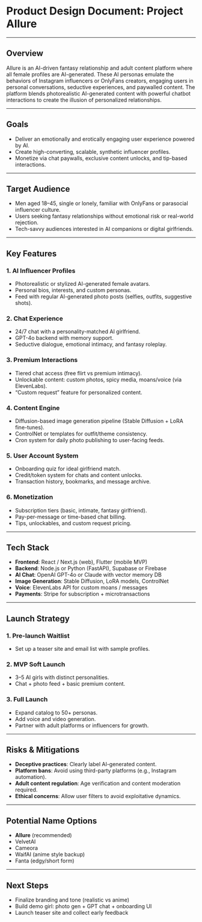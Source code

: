 # Product Design Document: Project AIlure

---

## Overview
AIlure is an AI-driven fantasy relationship and adult content platform where all female profiles are AI-generated. These AI personas emulate the behaviors of Instagram influencers or OnlyFans creators, engaging users in personal conversations, seductive experiences, and paywalled content. The platform blends photorealistic AI-generated content with powerful chatbot interactions to create the illusion of personalized relationships.

---

## Goals
- Deliver an emotionally and erotically engaging user experience powered by AI.
- Create high-converting, scalable, synthetic influencer profiles.
- Monetize via chat paywalls, exclusive content unlocks, and tip-based interactions.

---

## Target Audience
- Men aged 18–45, single or lonely, familiar with OnlyFans or parasocial influencer culture.
- Users seeking fantasy relationships without emotional risk or real-world rejection.
- Tech-savvy audiences interested in AI companions or digital girlfriends.

---

## Key Features

### 1. AI Influencer Profiles
- Photorealistic or stylized AI-generated female avatars.
- Personal bios, interests, and custom personas.
- Feed with regular AI-generated photo posts (selfies, outfits, suggestive shots).

### 2. Chat Experience
- 24/7 chat with a personality-matched AI girlfriend.
- GPT-4o backend with memory support.
- Seductive dialogue, emotional intimacy, and fantasy roleplay.

### 3. Premium Interactions
- Tiered chat access (free flirt vs premium intimacy).
- Unlockable content: custom photos, spicy media, moans/voice (via ElevenLabs).
- “Custom request” feature for personalized content.

### 4. Content Engine
- Diffusion-based image generation pipeline (Stable Diffusion + LoRA fine-tunes).
- ControlNet or templates for outfit/theme consistency.
- Cron system for daily photo publishing to user-facing feeds.

### 5. User Account System
- Onboarding quiz for ideal girlfriend match.
- Credit/token system for chats and content unlocks.
- Transaction history, bookmarks, and message archive.

### 6. Monetization
- Subscription tiers (basic, intimate, fantasy girlfriend).
- Pay-per-message or time-based chat billing.
- Tips, unlockables, and custom request pricing.

---

## Tech Stack
- **Frontend**: React / Next.js (web), Flutter (mobile MVP)
- **Backend**: Node.js or Python (FastAPI), Supabase or Firebase
- **AI Chat**: OpenAI GPT-4o or Claude with vector memory DB
- **Image Generation**: Stable Diffusion, LoRA models, ControlNet
- **Voice**: ElevenLabs API for custom moans / messages
- **Payments**: Stripe for subscription + microtransactions

---

## Launch Strategy

### 1. Pre-launch Waitlist
- Set up a teaser site and email list with sample profiles.

### 2. MVP Soft Launch
- 3–5 AI girls with distinct personalities.
- Chat + photo feed + basic premium content.

### 3. Full Launch
- Expand catalog to 50+ personas.
- Add voice and video generation.
- Partner with adult platforms or influencers for growth.

---

## Risks & Mitigations
- **Deceptive practices**: Clearly label AI-generated content.
- **Platform bans**: Avoid using third-party platforms (e.g., Instagram automation).
- **Adult content regulation**: Age verification and content moderation required.
- **Ethical concerns**: Allow user filters to avoid exploitative dynamics.

---

## Potential Name Options
- **AIlure** (recommended)
- VelvetAI
- Cameora
- WaifAI (anime style backup)
- Fanta (edgy/short form)

---

## Next Steps
- Finalize branding and tone (realistic vs anime)
- Build demo girl: photo gen + GPT chat + onboarding UI
- Launch teaser site and collect early feedback
